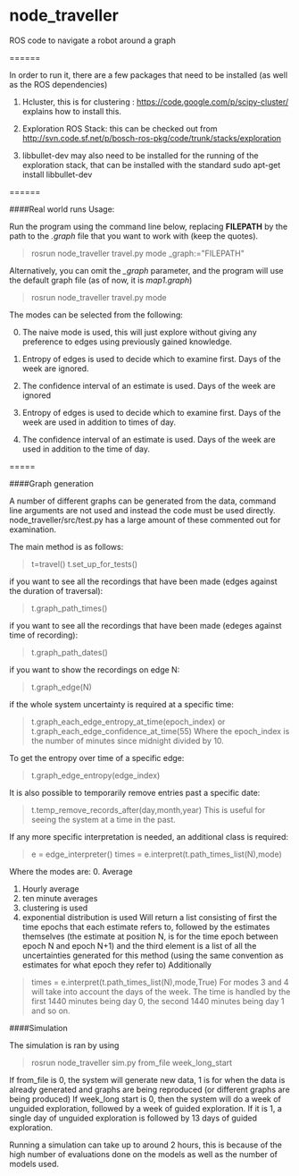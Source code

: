 node_traveller
======

ROS code to navigate a robot around a graph

======

In order to run it, there are a few packages that need to be installed (as well as the ROS dependencies)

1. Hcluster, this is for clustering : https://code.google.com/p/scipy-cluster/ explains how to install this.

2. Exploration ROS Stack: this can be checked out from http://svn.code.sf.net/p/bosch-ros-pkg/code/trunk/stacks/exploration

3.  libbullet-dev may also need to be installed for the running of the exploration stack, that can be installed with the standard sudo apt-get install libbullet-dev

======

####Real world runs Usage:

Run the program using the command line below, replacing **FILEPATH** by the path to the *.graph* file that you want to work with (keep the quotes).
>rosrun node_traveller travel.py mode _graph:="FILEPATH"

Alternatively, you can omit the *_graph* parameter, and the program will use the default graph file (as of now, it is *map1.graph*)
>rosrun node_traveller travel.py mode

The modes can be selected from the following:

0. The naive mode is used, this will just explore without giving any preference to edges using previously gained knowledge.

1. Entropy of edges is used to decide which to examine first. Days of the week are ignored.

2. The confidence interval of an estimate is used. Days of the week are ignored

3. Entropy of edges is used to decide which to examine first. Days of the week are used in addition to times of day.

4. The confidence interval of an estimate is used. Days of the week are used in addition to the time of day.

=====

####Graph generation

A number of different graphs can be generated from the data, command line arguments are not used and instead the code must be used directly. node_traveller/src/test.py has a large amount of these commented out for examination. 

The main method is as follows: 
>t=travel()
>t.set_up_for_tests()

if you want to see all the recordings that have been made (edges against the duration of traversal):
>t.graph_path_times()

if you want to see all the recordings that have been made (edeges against time of recording):
>t.graph_path_dates()

if you want to show the recordings on edge N:
>t.graph_edge(N)

if the whole system uncertainty is required at a specific time:
>t.graph_each_edge_entropy_at_time(epoch_index)
or
>t.graph_each_edge_confidence_at_time(55)
Where the epoch_index is the number of minutes since midnight divided by 10.

To get the entropy over time of a specific edge:
>t.graph_edge_entropy(edge_index)

It is also possible to temporarily remove entries past a specific date:
>t.temp_remove_records_after(day,month,year)
This is useful for seeing the system at a time in the past.

If any more specific interpretation is needed, an additional class is required:
>e = edge_interpreter()
>times = e.interpret(t.path_times_list(N),mode)

Where the modes are:
0. Average
1. Hourly average
2. ten minute averages
3. clustering is used
4. exponential distribution is used
Will return a list consisting of first the time epochs that each estimate refers to, followed by the estimates themselves (the estimate at position N, is for the time epoch between epoch N and epoch N+1) and the third element is a list of all the uncertainties generated for this method (using the same convention as estimates for what epoch they refer to)
Additionally 
>times = e.interpret(t.path_times_list(N),mode,True)
For modes 3 and 4 will take into account the days of the week. The time is handled by the first 1440 minutes being day 0, the second 1440 minutes being day 1 and so on.

####Simulation

The simulation is ran by using
>rosrun node_traveller sim.py from_file week_long_start

If from_file is 0, the system will generate new data, 1 is for when the data is already generated and graphs are being reproduced (or different graphs are being produced)
If week_long start is 0, then the system will do a week of unguided exploration, followed by a week of guided exploration. If it is 1, a single day of unguided exploration is followed by 13 days of guided exploration.

Running a simulation can take up to around 2 hours, this is because of the high number of evaluations done on the models as well as the number of models used.


